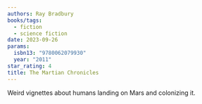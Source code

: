 ```yaml
---
authors: Ray Bradbury
books/tags:
  - fiction
  - science fiction
date: 2023-09-26
params:
  isbn13: "9780062079930"
  year: "2011"
star_rating: 4
title: The Martian Chronicles
---
```


Weird vignettes about humans landing on Mars and colonizing it.

<!--more-->
